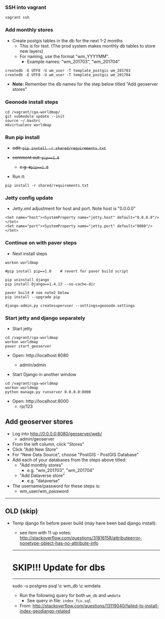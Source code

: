 
### SSH into vagrant
```
vagrant ssh
```


### Add monthly stores

- Create postgis tables in the db for the next 1-2 months
  - This is for test.  (The prod system makes monthly db tables to store new layers)
  - For naming, use the format "wm_YYYYMM".
    - Example names: "wm_201703", "wm_201704"

```
createdb -E UTF8 -U wm_user -T template_postgis wm_201703
createdb -E UTF8 -U wm_user -T template_postgis wm_201704
```

  - **Note:** Remember the db names for the step below titled "Add geoserver stores"


### Geonode install steps

```
cd /vagrant/cga-worldmap/
git submodule update --init
source ~/.bashrc
mkvirtualenv worldmap
```

### Run pip install

- ~~edit: ```pip install -r shared/requirements.txt```~~
- ~~comment out: ```pip==1.0```~~
  - ~~e.g. ```#pip==1.0```~~

- Run it:

```  
pip install -r shared/requirements.txt
```

### Jetty config update

- Jetty.xml adjustment for host and port.  Note host is "0.0.0.0"

```
<Set name="host"><SystemProperty name="jetty.host" default="0.0.0.0"/></Set>
<Set name="port"><SystemProperty name="jetty.port" default="8080"/></Set>
```

### Continue on with paver steps
- Next install steps

```
workon worldmap

#pip install pip==1.0    # revert for paver build script

pip uninstall django
pip install Django==1.4.13 --no-cache-dir

paver build # see note2 below
pip install --upgrade pip

django-admin.py createsuperuser --settings=geonode.settings
```

### Start jetty and django separately

- Start jetty

```
cd /vagrant/cga-worldmap
workon worldmap
paver start_geoserver
```

- Open: http://localhost:8080  
  - admin/admin


- Start Django in another window

```
cd /vagrant/cga-worldmap
workon worldmap
python manage.py runserver 0.0.0.0:8000
```

- Open: http://localhost:8000
  - rp/123


## Add geoserver stores

  - Log into http://0.0.0.0:8080/geoserver/web/
    - admin/geoserver
  - From the left column, click "Stores"
  - Click "Add New Store"
  - For "New Data Source", choose "PostGIS - PostGIS Database"
  - Add each of your databases from the steps above titled:
    - "Add monthly stores"
      - e.g. "wm_201703", "wm_201704"
    - "Add Dataverse store"
      - e.g. "dataverse"
  - The username/password for these steps is:
      - wm_user/wm_password

---

## OLD (skip)


- Temp django fix before paver build (may have been bad django install):
  - see item with 11 up votes:  http://stackoverflow.com/questions/31816158/attributeerror-nonetype-object-has-no-attribute-info


  ---
  # SKIP!!! Update for dbs
  ---
  sudo -u postgres psql
  \c wm_db
  \c wmdata

  - Run the following query for both ```wm_db``` and ```wmdata```
    - See query in file: ```index_fix.sql```
  - From: http://stackoverflow.com/questions/13119040/failed-to-install-index-geodjango-related
